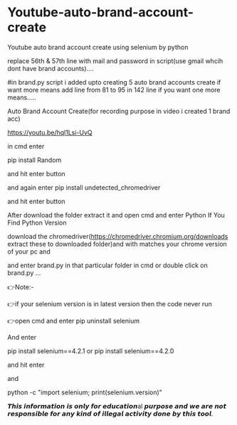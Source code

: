 # Youtube-auto-brand-account-create
Youtube auto brand account create using selenium by python

replace 56th & 57th line with mail and password in script(use gmail whcih dont have brand accounts)....

#in brand.py script i added upto creating 5 auto brand accounts create if want more means add line from  81 to 95 in 142 line if you want one more means.....

Auto Brand Account Create(for recording purpose in video i created 1 brand acc)

https://youtu.be/hql1Lsi-UvQ

in cmd enter

pip install Random

and hit enter button

and again enter pip install undetected_chromedriver

and hit enter button

After download the folder extract it and open cmd and enter Python If You Find Python Version

download the chromedriver(https://chromedriver.chromium.org/downloads extract these to downloaded folder)and with matches your chrome version of your pc and

and enter brand.py in that particular folder in cmd or double click on brand.py ...

👉Note:-

👉if your selenium version is in latest version then the code never run

👉open cmd and enter pip uninstall selenium

And enter

pip install selenium==4.2.1 or pip install selenium==4.2.0

and hit enter

and

python -c "import selenium; print(selenium.version)"

𝙏𝙝𝙞𝙨 𝙞𝙣𝙛𝙤𝙧𝙢𝙖𝙩𝙞𝙤𝙣 𝙞𝙨 𝙤𝙣𝙡𝙮 𝙛𝙤𝙧 𝙚𝙙𝙪𝙘𝙖𝙩𝙞𝙤𝙣al 𝙥𝙪𝙧𝙥𝙤𝙨𝙚 𝙖𝙣𝙙 𝙬𝙚 𝙖𝙧𝙚 𝙣𝙤𝙩 𝙧𝙚𝙨𝙥𝙤𝙣𝙨𝙞𝙗𝙡𝙚 𝙛𝙤𝙧 𝙖𝙣𝙮 𝙠𝙞𝙣𝙙 𝙤𝙛 𝙞𝙡𝙡𝙚𝙜𝙖𝙡 𝙖𝙘𝙩𝙞𝙫𝙞𝙩𝙮 𝙙𝙤𝙣𝙚 𝙗𝙮 𝙩𝙝𝙞𝙨 𝙩𝙤𝙤𝙡.
